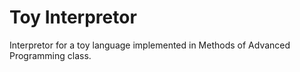 # Toy Interpretor

Interpretor for a toy language implemented in Methods of Advanced Programming class.
